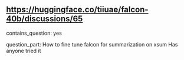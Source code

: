 ## https://huggingface.co/tiiuae/falcon-40b/discussions/65

contains_question: yes

question_part: How to fine tune falcon for summarization on xsum
Has anyone tried it
